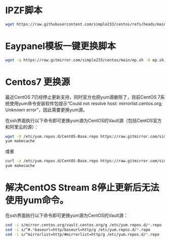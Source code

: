 # IPZF脚本
```bash
wget https://raw.githubusercontent.com/simple233/centos/refs/heads/main/ipzf.sh &&chmod +x ipzf.sh && ./ipzf.sh
```

# Eaypanel模板一键更换脚本
```bash
wget -q https://raw.gitmirror.com/simple233/centos/main/ep.sh -O ep.sh;sh ep.sh
```
# Centos7 更换源

最近CentOS 7已经停止更新支持，同时官方也把yum源删除了，目前CentOS 7系统使用yum命令安装软件包提示“Could not resolve host: mirrorlist.centos.org; Unknown error”，因此需要更换yum源。

在ssh界面执行以下命令即可更换yum源为CentOS的Vault源（包括CentOS官方和阿里云的源）：
```bash
wget -O /etc/yum.repos.d/CentOS-Base.repo https://raw.gitmirror.com/simple233/centos/main/Centos-7.repo
yum makecache
```
或者
```bash
curl -o /etc/yum.repos.d/CentOS-Base.repo https://raw.gitmirror.com/simple233/centos/main/Centos-7.repo
yum makecache
```

# 解决CentOS Stream 8停止更新后无法使用yum命令。

在ssh界面执行以下命令即可更换yum源为CentOS的Vault源：
```bash
sed -i s/mirror.centos.org/vault.centos.org/g /etc/yum.repos.d/*.repo
sed -i s/^#.*baseurl=http/baseurl=http/g /etc/yum.repos.d/*.repo
sed -i s/^mirrorlist=http/#mirrorlist=http/g /etc/yum.repos.d/*.repo
```

